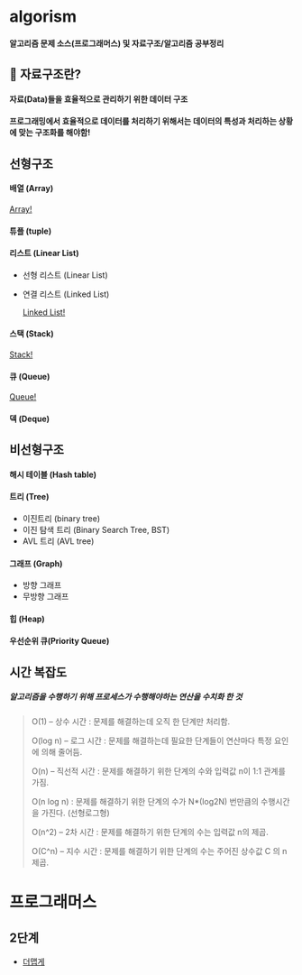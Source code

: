 # algorism
#### 알고리즘 문제 소스(프로그래머스) 및 자료구조/알고리즘 공부정리

## 🤷 자료구조란? 
#### 자료(Data)들을 효율적으로 관리하기 위한 데이터 구조
#### 프로그래밍에서 효율적으로 데이터를 처리하기 위해서는 데이터의 특성과 처리하는 상황에 맞는 구조화를 해야함!
## 선형구조 
#### 배열 (Array)

[Array!](./자료구조/array.md)

#### 튜플 (tuple)
#### 리스트 (Linear List)
- 선형 리스트 (Linear List)

- 연결 리스트 (Linked List)

  [Linked List!](./자료구조/linked_list.md)

#### 스택 (Stack)
[Stack!](./자료구조/stack.md)

#### 큐 (Queue)

[Queue!](./자료구조/queue.md)

#### 덱 (Deque)
## 비선형구조
#### 해시 테이블 (Hash table)
#### 트리 (Tree)
   - 이진트리 (binary tree)
   - 이진 탐색 트리 (Binary Search Tree, BST)
   - AVL 트리 (AVL tree)
#### 그래프 (Graph)
   - 방향 그래프
   - 무방향 그래프
#### 힙 (Heap)
#### 우선순위 큐(Priority Queue)



## 시간 복잡도

##### 알고리즘을 수행하기 위해 프로세스가 수행해야하는 연산을 수치화 한 것



> O(1) – 상수 시간 : 문제를 해결하는데 오직 한 단계만 처리함.
>
> O(log n) – 로그 시간 : 문제를 해결하는데 필요한 단계들이 연산마다 특정 요인에 의해 줄어듬. 
>
> O(n) – 직선적 시간 : 문제를 해결하기 위한 단계의 수와 입력값 n이 1:1 관계를 가짐. 
>
> O(n log n) : 문제를 해결하기 위한 단계의 수가 N*(log2N) 번만큼의 수행시간을 가진다. (선형로그형) 
>
> O(n^2) – 2차 시간 : 문제를 해결하기 위한 단계의 수는 입력값 n의 제곱. 
>
> O(C^n) – 지수 시간 : 문제를 해결하기 위한 단계의 수는 주어진 상수값 C 의 n 제곱.


# 프로그래머스 

## 2단계

- [더맵게](./프로그래머스/2단계/더맵게.md)
